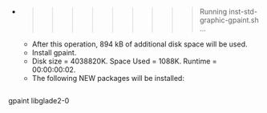 * >>>>>>>>> Running inst-std-graphic-gpaint.sh ...
  * After this operation, 894 kB of additional disk space will be used.
  * Install gpaint.
  * Disk size = 4038820K. Space Used = 1088K. Runtime = 00:00:00:02.
  * The following NEW packages will be installed:
  ```bash
gpaint libglade2-0
  ```
